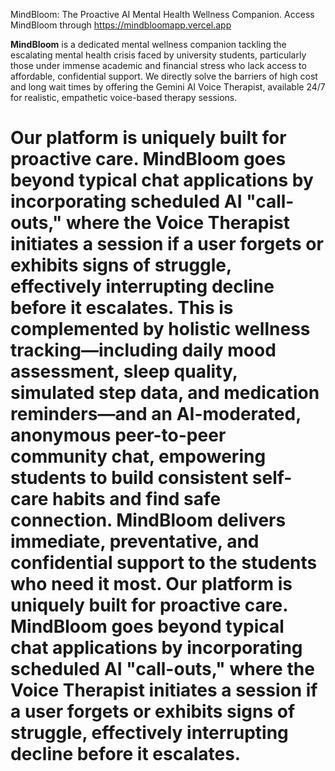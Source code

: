 MindBloom: The Proactive AI Mental Health Wellness Companion.
Access MindBloom through https://mindbloomapp.vercel.app 

<b>MindBloom</b> is a dedicated mental wellness companion tackling the escalating mental health crisis faced by university students, particularly those under immense academic and financial stress who lack access to affordable, confidential support. We directly solve the barriers of high cost and long wait times by offering the Gemini AI Voice Therapist, available 24/7 for realistic, empathetic voice-based therapy sessions.

Our platform is uniquely built for proactive care. MindBloom goes beyond typical chat applications by incorporating scheduled AI "call-outs," where the Voice Therapist initiates a session if a user forgets or exhibits signs of struggle, effectively interrupting decline before it escalates. This is complemented by holistic wellness tracking—including daily mood assessment, sleep quality, simulated step data, and medication reminders—and an AI-moderated, anonymous peer-to-peer community chat, empowering students to build consistent self-care habits and find safe connection. MindBloom delivers immediate, preventative, and confidential support to the students who need it most.
Our platform is uniquely built for proactive care. MindBloom goes beyond typical chat applications by incorporating scheduled AI "call-outs," where the Voice Therapist initiates a session if a user forgets or exhibits signs of struggle, effectively interrupting decline before it escalates. 
=======